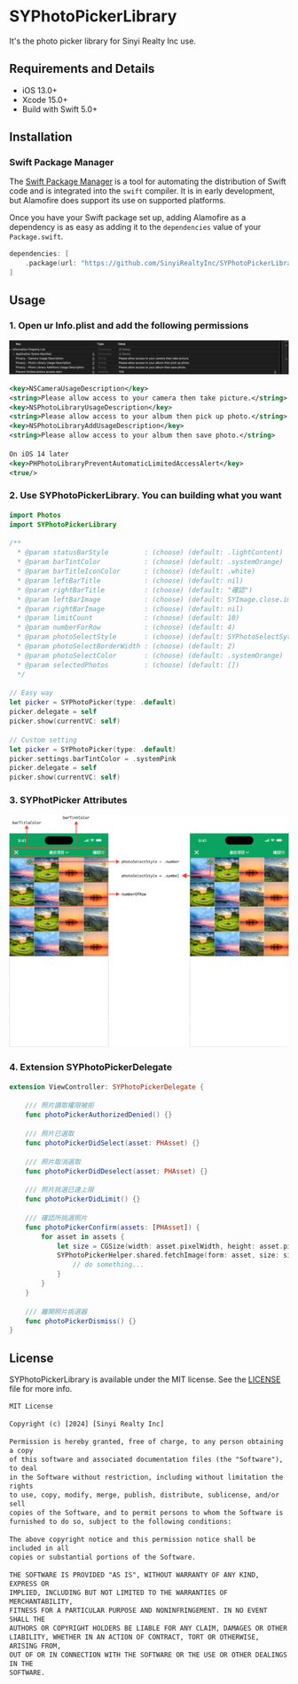 # SYPhotoPickerLibrary

It's the photo picker library for Sinyi Realty Inc use.

## Requirements and Details

- iOS 13.0+
- Xcode 15.0+
- Build with Swift 5.0+

## Installation

### Swift Package Manager

The [Swift Package Manager](https://swift.org/package-manager/) is a tool for automating the distribution of Swift code and is integrated into the `swift` compiler. It is in early development, but Alamofire does support its use on supported platforms.

Once you have your Swift package set up, adding Alamofire as a dependency is as easy as adding it to the `dependencies` value of your `Package.swift`.

```swift
dependencies: [
    .package(url: "https://github.com/SinyiRealtyInc/SYPhotoPickerLibrary", .upToNextMajor(from: "2.0.1"))
]
```

## Usage

### 1. Open ur Info.plist and add the following permissions

![Photo Permission](https://github.com/SinyiRealtyInc/SYPhotoPickerLibrary/blob/main/Resource/lib-img-0.png)

```xml
<key>NSCameraUsageDescription</key>
<string>Please allow access to your camera then take picture.</string>
<key>NSPhotoLibraryUsageDescription</key>
<string>Please allow access to your album then pick up photo.</string>
<key>NSPhotoLibraryAddUsageDescription</key>
<string>Please allow access to your album then save photo.</string>

On iOS 14 later
<key>PHPhotoLibraryPreventAutomaticLimitedAccessAlert</key>
<true/>
```

### 2. Use SYPhotoPickerLibrary. You can building what you want

```swift
import Photos
import SYPhotoPickerLibrary

/**
  * @param statusBarStyle         : (choose) (default: .lightContent)
  * @param barTintColor           : (choose) (default: .systemOrange)     
  * @param barTitleIconColor      : (choose) (default: .white) 
  * @param leftBarTitle           : (choose) (default: nil)
  * @param rightBarTitle          : (choose) (default: "確認")
  * @param leftBarImage           : (choose) (default: SYImage.close.image)
  * @param rightBarImage          : (choose) (default: nil)
  * @param limitCount             : (choose) (default: 10)
  * @param numberForRow           : (choose) (default: 4)
  * @param photoSelectStyle       : (choose) (default: SYPhotoSelectSytle.number)
  * @param photoSelectBorderWidth : (choose) (default: 2)
  * @param photoSelectColor       : (choose) (default: .systemOrange)
  * @param selectedPhotos         : (choose) (default: [])
  */

// Easy way
let picker = SYPhotoPicker(type: .default)
picker.delegate = self
picker.show(currentVC: self)

// Custom setting
let picker = SYPhotoPicker(type: .default)
picker.settings.barTintColor = .systemPink
picker.delegate = self
picker.show(currentVC: self)
```

### 3. SYPhotPicker Attributes

![SYPhotPicker Attributes](https://github.com/SinyiRealtyInc/SYPhotoPickerLibrary/blob/main/Resource/lib-img-1.png)

### 4. Extension SYPhotoPickerDelegate

```swift
extension ViewController: SYPhotoPickerDelegate {
    
    /// 照片讀取權限被拒
    func photoPickerAuthorizedDenied() {}
    
    /// 照片已選取
    func photoPickerDidSelect(asset: PHAsset) {}
    
    /// 照片取消選取
    func photoPickerDidDeselect(asset: PHAsset) {}
    
    /// 照片挑選已達上限
    func photoPickerDidLimit() {}
    
    /// 確認所挑選照片
    func photoPickerConfirm(assets: [PHAsset]) {
        for asset in assets {
            let size = CGSize(width: asset.pixelWidth, height: asset.pixelHeight)
            SYPhotoPickerHelper.shared.fetchImage(form: asset, size: size) { image in
                // do something...
            }
        }
    }
    
    /// 離開照片挑選器
    func photoPickerDismiss() {}
}
```

## License

SYPhotoPickerLibrary is available under the MIT license. See the [LICENSE](LICENSE) file for more info.

    MIT License

    Copyright (c) [2024] [Sinyi Realty Inc]

    Permission is hereby granted, free of charge, to any person obtaining a copy
    of this software and associated documentation files (the "Software"), to deal
    in the Software without restriction, including without limitation the rights
    to use, copy, modify, merge, publish, distribute, sublicense, and/or sell
    copies of the Software, and to permit persons to whom the Software is
    furnished to do so, subject to the following conditions:

    The above copyright notice and this permission notice shall be included in all
    copies or substantial portions of the Software.

    THE SOFTWARE IS PROVIDED "AS IS", WITHOUT WARRANTY OF ANY KIND, EXPRESS OR
    IMPLIED, INCLUDING BUT NOT LIMITED TO THE WARRANTIES OF MERCHANTABILITY,
    FITNESS FOR A PARTICULAR PURPOSE AND NONINFRINGEMENT. IN NO EVENT SHALL THE
    AUTHORS OR COPYRIGHT HOLDERS BE LIABLE FOR ANY CLAIM, DAMAGES OR OTHER
    LIABILITY, WHETHER IN AN ACTION OF CONTRACT, TORT OR OTHERWISE, ARISING FROM,
    OUT OF OR IN CONNECTION WITH THE SOFTWARE OR THE USE OR OTHER DEALINGS IN THE
    SOFTWARE.
